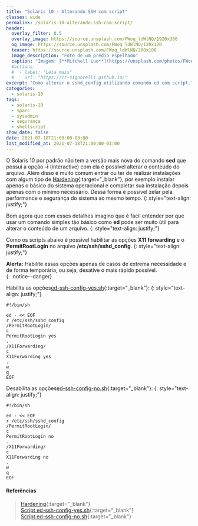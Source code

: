 ```yaml
---
title: "Solaris 10 - Alterando SSH com script"
classes: wide
permalink: /solaris-10-alterando-ssh-com-script/
header:
  overlay_filter: 0.5
  overlay_image: https://source.unsplash.com/FWoq_ldWlNQ/1920x300
  og_image: https://source.unsplash.com/FWoq_ldWlNQ/120x120
  teaser: https://source.unsplash.com/FWoq_ldWlNQ/200x100
  image_description: "Foto de um prédio espelhado"
  caption: "Imagem: [**Mitchell Luo**](https://unsplash.com/photos/FWoq_ldWlNQ)"
  #actions:
  #  - label: "Leia mais"
  #    url: "https://cr-signorelli.github.io/"
excerpt: "Como alterar o sshd_config utilizando comando ed com script."
categories:
  - solaris-10
tags:
  - solaris-10
  - sparc
  - sysadmin
  - segurança
  - shellscript
show_date: false
date: 2021-07-18T21:00:00-03:00
last_modified_at: 2021-07-18T21:00:00-03:00
---
```




O Solaris 10 por padrão não tem a versão mais nova do comando **sed** que possui a opção **-i** (interactive) com ela é possível alterar o conteúdo do arquivo. Além disso é muito comum entrar ou ter de realizar instalações com algum tipo de [Hardening](https://pt.wikipedia.org/wiki/Hardening){:target="_blank"}, por exemplo instalar apenas o básico do sistema operacional e completar sua instalação depois apenas com o mínimo necessário. Dessa forma é possível zelar pela performance e segurança do sistema ao mesmo tempo.
{: style="text-align: justify;"}

Bom agora que com esses detalhes imagino que é fácil entender por que usar um comando simples tão básico como **ed** pode ser muito útil para alterar o conteúdo de um arquivo.
{: style="text-align: justify;"}

Como os scripts abaixo é possível habilitar as opções **X11 forwarding** e o **PermitRootLogin** no arquivo **/etc/ssh/sshd_config**.
{: style="text-align: justify;"}

**Alerta:** Habilite essas opções apenas de casos de extrema necessidade e de forma temporária, ou seja, desative o mais rápido possível.  
{: .notice--danger}

Habilita as opções[ed-ssh-config-yes.sh](https://github.com/cr-signorelli/solaris10/blob/master/scripts/ed-ssh-config-yes.sh){:target="_blank"}:
{: style="text-align: justify;"}

```console
#!/bin/sh

ed - << EOF
r /etc/ssh/sshd_config
/PermitRootLogin/
c
PermitRootLogin yes
.
/X11Forwarding/
c
X11Forwarding yes
.
w
q
EOF
```

Desabilita as opções[ed-ssh-config-no.sh](https://github.com/cr-signorelli/solaris10/blob/master/scripts/ed-ssh-config-no.sh){:target="_blank"}:
{: style="text-align: justify;"}

```console
#!/bin/sh

ed - << EOF
r /etc/ssh/sshd_config
/PermitRootLogin/
c
PermitRootLogin no
.
/X11Forwarding/
c
X11Forwarding no
.
w
q
EOF
```

#### Referências

> [Hardening](https://pt.wikipedia.org/wiki/Hardening){:target="_blank"}  
> [Script ed-ssh-config-yes.sh](https://github.com/cr-signorelli/solaris10/blob/master/scripts/ed-ssh-config-yes.sh){:target="_blank"}  
> [Script ed-ssh-config-no.sh](https://github.com/cr-signorelli/solaris10/blob/master/scripts/ed-ssh-config-no.sh){:target="_blank"}  
